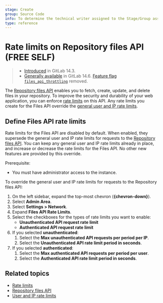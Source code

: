 ```yaml
---
stage: Create
group: Source Code
info: To determine the technical writer assigned to the Stage/Group associated with this page, see https://about.gitlab.com/handbook/product/ux/technical-writing/#assignments
type: reference
---
```


# Rate limits on Repository files API **(FREE SELF)**

> - [Introduced](https://gitlab.com/gitlab-org/gitlab/-/merge_requests/68561) in GitLab 14.3.
> - [Generally available](https://gitlab.com/gitlab-org/gitlab/-/merge_requests/75918) in GitLab 14.6. [Feature flag `files_api_throttling`](https://gitlab.com/gitlab-org/gitlab/-/issues/338903) removed.

The [Repository files API](../../../api/repository_files.md) enables you to
fetch, create, update, and delete files in your repository. To improve the security
and durability of your web application, you can enforce
[rate limits](../../../security/rate_limits.md) on this API. Any rate limits you
create for the Files API override the [general user and IP rate limits](user_and_ip_rate_limits.md).

## Define Files API rate limits

Rate limits for the Files API are disabled by default. When enabled, they supersede
the general user and IP rate limits for requests to the
[Repository files API](../../../api/repository_files.md). You can keep any general user
and IP rate limits already in place, and increase or decrease the rate limits
for the Files API. No other new features are provided by this override.

Prerequisite:

- You must have administrator access to the instance.

To override the general user and IP rate limits for requests to the Repository files API:

1. On the left sidebar, expand the top-most chevron (**{chevron-down}**).
1. Select **Admin Area**.
1. Select **Settings > Network**.
1. Expand **Files API Rate Limits**.
1. Select the checkboxes for the types of rate limits you want to enable:
   - **Unauthenticated API request rate limit**
   - **Authenticated API request rate limit**
1. If you selected **unauthenticated**:
   1. Select the **Max unauthenticated API requests per period per IP**.
   1. Select the **Unauthenticated API rate limit period in seconds**.
1. If you selected **authenticated**:
   1. Select the **Max authenticated API requests per period per user**.
   1. Select the **Authenticated API rate limit period in seconds**.

## Related topics

- [Rate limits](../../../security/rate_limits.md)
- [Repository files API](../../../api/repository_files.md)
- [User and IP rate limits](user_and_ip_rate_limits.md)
